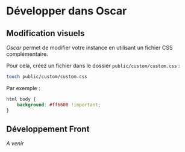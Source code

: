 # Développer dans Oscar

## Modification visuels

*Oscar* permet de modifier votre instance en utilisant un fichier CSS complémentaire.

Pour cela, créez un fichier dans le dossier `public/custom/custom.css` : 

```bash
touch public/custom/custom.css
```

Par exemple : 

```css
html body {
    background: #ff6600 !important;
}
```

## Développement Front

*A venir*

